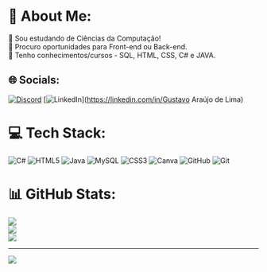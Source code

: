 # 💫 About Me:
🔭 Sou estudando de Ciências da Computação!<br>🤝 Procuro oportunidades para Front-end ou Back-end.<br>💬 Tenho conhecimentos/cursos - SQL, HTML, CSS, C# e JAVA. 


## 🌐 Socials:
[![Discord](https://img.shields.io/badge/Discord-%237289DA.svg?logo=discord&logoColor=white)](https://discord.gg/ferruje160#8760) [![LinkedIn](https://img.shields.io/badge/LinkedIn-%230077B5.svg?logo=linkedin&logoColor=white)](https://linkedin.com/in/Gustavo Araújo de Lima) 

# 💻 Tech Stack:
![C#](https://img.shields.io/badge/c%23-%23239120.svg?style=for-the-badge&logo=csharp&logoColor=white) ![HTML5](https://img.shields.io/badge/html5-%23E34F26.svg?style=for-the-badge&logo=html5&logoColor=white) ![Java](https://img.shields.io/badge/java-%23ED8B00.svg?style=for-the-badge&logo=openjdk&logoColor=white) ![MySQL](https://img.shields.io/badge/mysql-4479A1.svg?style=for-the-badge&logo=mysql&logoColor=white) ![CSS3](https://img.shields.io/badge/css3-%231572B6.svg?style=for-the-badge&logo=css3&logoColor=white) ![Canva](https://img.shields.io/badge/Canva-%2300C4CC.svg?style=for-the-badge&logo=Canva&logoColor=white) ![GitHub](https://img.shields.io/badge/github-%23121011.svg?style=for-the-badge&logo=github&logoColor=white) ![Git](https://img.shields.io/badge/git-%23F05033.svg?style=for-the-badge&logo=git&logoColor=white)
# 📊 GitHub Stats:
![](https://github-readme-stats.vercel.app/api?username=Gustavo-Dev-Prog&theme=shadow_red&hide_border=false&include_all_commits=false&count_private=false)<br/>
![](https://github-readme-streak-stats.herokuapp.com/?user=Gustavo-Dev-Prog&theme=shadow_red&hide_border=false)<br/>
![](https://github-readme-stats.vercel.app/api/top-langs/?username=Gustavo-Dev-Prog&theme=shadow_red&hide_border=false&include_all_commits=false&count_private=false&layout=compact)

---
[![](https://visitcount.itsvg.in/api?id=Gustavo-Dev-Prog&icon=2&color=4)](https://visitcount.itsvg.in)

<!-- Proudly created with GPRM ( https://gprm.itsvg.in ) -->